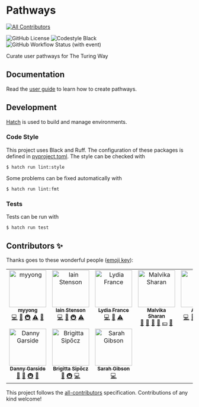 # Pathways
<!-- ALL-CONTRIBUTORS-BADGE:START - Do not remove or modify this section -->
[![All Contributors](https://img.shields.io/badge/all_contributors-10-orange.svg?style=flat-square)](#contributors-)
<!-- ALL-CONTRIBUTORS-BADGE:END -->

![GitHub License](https://img.shields.io/github/license/the-turing-way/pathways)
![Codestyle Black](https://img.shields.io/badge/code%20style-black-000000.svg)
![GitHub Workflow Status (with event)](https://img.shields.io/github/actions/workflow/status/the-turing-way/pathways/ci.yaml)

Curate user pathways for The Turing Way

## Documentation

Read the [user guide](./documentation.md) to learn how to create pathways.

## Development

[Hatch](https://hatch.pypa.io) is used to build and manage environments.

### Code Style

This project uses Black and Ruff.
The configuration of these packages is defined in [pyproject.toml](./pyproject.toml).
The style can be checked with

```console
$ hatch run lint:style
```

Some problems can be fixed automatically with

```console
$ hatch run lint:fmt
```

### Tests

Tests can be run with

```console
$ hatch run test
```

## Contributors ✨

Thanks goes to these wonderful people ([emoji key](https://allcontributors.org/docs/en/emoji-key)):

<!-- ALL-CONTRIBUTORS-LIST:START - Do not remove or modify this section -->
<!-- prettier-ignore-start -->
<!-- markdownlint-disable -->
<table>
  <tbody>
    <tr>
      <td align="center" valign="top" width="14.28%"><a href="https://github.com/myyong"><img src="https://avatars.githubusercontent.com/u/5417696?v=4?s=100" width="100px;" alt="myyong"/><br /><sub><b>myyong</b></sub></a><br /><a href="https://github.com/the-turing-way/pathways/commits?author=myyong" title="Code">💻</a> <a href="#ideas-myyong" title="Ideas, Planning, & Feedback">🤔</a> <a href="#infra-myyong" title="Infrastructure (Hosting, Build-Tools, etc)">🚇</a> <a href="https://github.com/the-turing-way/pathways/commits?author=myyong" title="Tests">⚠️</a> <a href="#design-myyong" title="Design">🎨</a></td>
      <td align="center" valign="top" width="14.28%"><a href="https://github.com/Iain-S"><img src="https://avatars.githubusercontent.com/u/25081046?v=4?s=100" width="100px;" alt="Iain Stenson"/><br /><sub><b>Iain Stenson</b></sub></a><br /><a href="https://github.com/the-turing-way/pathways/commits?author=Iain-S" title="Code">💻</a> <a href="#ideas-Iain-S" title="Ideas, Planning, & Feedback">🤔</a> <a href="#infra-Iain-S" title="Infrastructure (Hosting, Build-Tools, etc)">🚇</a> <a href="https://github.com/the-turing-way/pathways/commits?author=Iain-S" title="Tests">⚠️</a></td>
      <td align="center" valign="top" width="14.28%"><a href="https://github.com/LydiaFrance"><img src="https://avatars.githubusercontent.com/u/85945427?v=4?s=100" width="100px;" alt="Lydia France"/><br /><sub><b>Lydia France</b></sub></a><br /><a href="https://github.com/the-turing-way/pathways/commits?author=LydiaFrance" title="Code">💻</a> <a href="https://github.com/the-turing-way/pathways/commits?author=LydiaFrance" title="Documentation">📖</a> <a href="https://github.com/the-turing-way/pathways/commits?author=LydiaFrance" title="Tests">⚠️</a></td>
      <td align="center" valign="top" width="14.28%"><a href="http://malvikasharan.github.io/"><img src="https://avatars.githubusercontent.com/u/5370471?v=4?s=100" width="100px;" alt="Malvika Sharan"/><br /><sub><b>Malvika Sharan</b></sub></a><br /><a href="#ideas-malvikasharan" title="Ideas, Planning, & Feedback">🤔</a> <a href="https://github.com/the-turing-way/pathways/commits?author=malvikasharan" title="Documentation">📖</a> <a href="https://github.com/the-turing-way/pathways/pulls?q=is%3Apr+reviewed-by%3Amalvikasharan" title="Reviewed Pull Requests">👀</a> <a href="#projectManagement-malvikasharan" title="Project Management">📆</a> <a href="#financial-malvikasharan" title="Financial">💵</a> <a href="#design-malvikasharan" title="Design">🎨</a></td>
      <td align="center" valign="top" width="14.28%"><a href="https://github.com/arya1302"><img src="https://avatars.githubusercontent.com/u/73542599?v=4?s=100" width="100px;" alt="Arya A"/><br /><sub><b>Arya A</b></sub></a><br /><a href="https://github.com/the-turing-way/pathways/commits?author=arya1302" title="Code">💻</a> <a href="https://github.com/the-turing-way/pathways/issues?q=author%3Aarya1302" title="Bug reports">🐛</a> <a href="#infra-arya1302" title="Infrastructure (Hosting, Build-Tools, etc)">🚇</a> <a href="#userTesting-arya1302" title="User Testing">📓</a> <a href="https://github.com/the-turing-way/pathways/commits?author=arya1302" title="Tests">⚠️</a></td>
      <td align="center" valign="top" width="14.28%"><a href="https://blog.jmadge.com"><img src="https://avatars.githubusercontent.com/u/23616154?v=4?s=100" width="100px;" alt="Jim Madge"/><br /><sub><b>Jim Madge</b></sub></a><br /><a href="https://github.com/the-turing-way/pathways/commits?author=JimMadge" title="Code">💻</a> <a href="https://github.com/the-turing-way/pathways/issues?q=author%3AJimMadge" title="Bug reports">🐛</a> <a href="#infra-JimMadge" title="Infrastructure (Hosting, Build-Tools, etc)">🚇</a> <a href="https://github.com/the-turing-way/pathways/commits?author=JimMadge" title="Documentation">📖</a> <a href="https://github.com/the-turing-way/pathways/pulls?q=is%3Apr+reviewed-by%3AJimMadge" title="Reviewed Pull Requests">👀</a> <a href="#maintenance-JimMadge" title="Maintenance">🚧</a></td>
      <td align="center" valign="top" width="14.28%"><a href="https://github.com/likeajumprope"><img src="https://avatars.githubusercontent.com/u/23728822?v=4?s=100" width="100px;" alt="Johanna Bayer"/><br /><sub><b>Johanna Bayer</b></sub></a><br /><a href="https://github.com/the-turing-way/pathways/issues?q=author%3Alikeajumprope" title="Bug reports">🐛</a> <a href="https://github.com/the-turing-way/pathways/pulls?q=is%3Apr+reviewed-by%3Alikeajumprope" title="Reviewed Pull Requests">👀</a> <a href="#maintenance-likeajumprope" title="Maintenance">🚧</a></td>
    </tr>
    <tr>
      <td align="center" valign="top" width="14.28%"><a href="http://dannygarside.co.uk"><img src="https://avatars.githubusercontent.com/u/3739866?v=4?s=100" width="100px;" alt="Danny Garside"/><br /><sub><b>Danny Garside</b></sub></a><br /><a href="https://github.com/the-turing-way/pathways/commits?author=da5nsy" title="Documentation">📖</a> <a href="https://github.com/the-turing-way/pathways/pulls?q=is%3Apr+reviewed-by%3Ada5nsy" title="Reviewed Pull Requests">👀</a> <a href="#infra-da5nsy" title="Infrastructure (Hosting, Build-Tools, etc)">🚇</a> <a href="#maintenance-da5nsy" title="Maintenance">🚧</a></td>
      <td align="center" valign="top" width="14.28%"><a href="https://bsipocz.github.io/"><img src="https://avatars.githubusercontent.com/u/6788290?v=4?s=100" width="100px;" alt="Brigitta Sipőcz"/><br /><sub><b>Brigitta Sipőcz</b></sub></a><br /><a href="https://github.com/the-turing-way/pathways/pulls?q=is%3Apr+reviewed-by%3Absipocz" title="Reviewed Pull Requests">👀</a> <a href="#infra-bsipocz" title="Infrastructure (Hosting, Build-Tools, etc)">🚇</a> <a href="https://github.com/the-turing-way/pathways/commits?author=bsipocz" title="Code">💻</a></td>
      <td align="center" valign="top" width="14.28%"><a href="https://sgibson91.github.io/"><img src="https://avatars.githubusercontent.com/u/44771837?v=4?s=100" width="100px;" alt="Sarah Gibson"/><br /><sub><b>Sarah Gibson</b></sub></a><br /><a href="https://github.com/the-turing-way/pathways/commits?author=sgibson91" title="Code">💻</a></td>
    </tr>
  </tbody>
</table>

<!-- markdownlint-restore -->
<!-- prettier-ignore-end -->

<!-- ALL-CONTRIBUTORS-LIST:END -->

This project follows the [all-contributors](https://github.com/all-contributors/all-contributors) specification. Contributions of any kind welcome!
